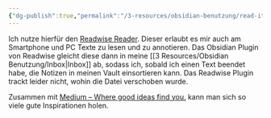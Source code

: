 ```yaml
---
{"dg-publish":true,"permalink":"/3-resources/obsidian-benutzung/read-it-later/","noteIcon":"","created":"2024-04-14T12:24:16.709+02:00","updated":"2024-04-15T08:30:16.061+02:00"}
---
```



Ich nutze hierfür den [Readwise Reader](https://read.readwise.io). Dieser erlaubt es mir auch am Smartphone und PC Texte zu lesen und zu annotieren. Das Obsidian Plugin von Readwise gleicht diese dann in meine [[3 Resources/Obsidian Benutzung/Inbox\|Inbox]] ab, sodass ich, sobald ich einen Text beendet habe, die Notizen in meinen Vault einsortieren kann. Das Readwise Plugin trackt leider nicht, wohin die Datei verschoben wurde.

Zusammen mit [Medium – Where good ideas find you.](https://medium.com) kann man sich so viele gute Inspirationen holen.
